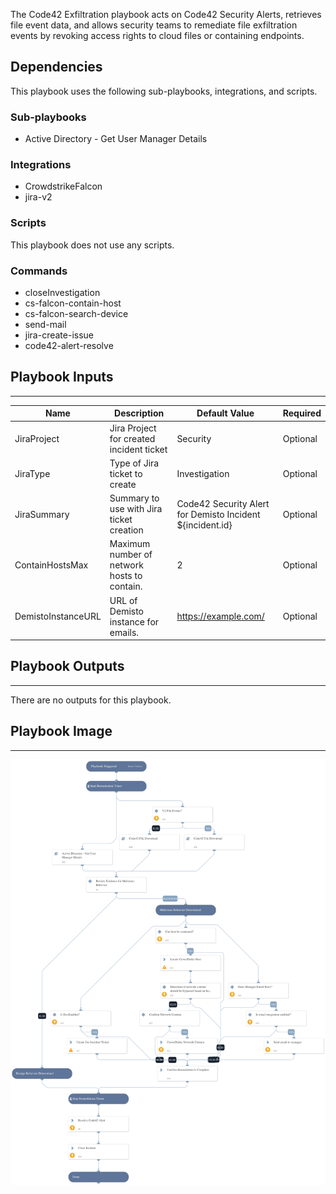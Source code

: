 The Code42 Exfiltration playbook acts on Code42 Security Alerts, retrieves file event data, and allows security teams to remediate file exfiltration events by revoking access rights to cloud files or containing endpoints.

## Dependencies

This playbook uses the following sub-playbooks, integrations, and scripts.

### Sub-playbooks

* Active Directory - Get User Manager Details

### Integrations
* CrowdstrikeFalcon
* jira-v2

### Scripts

This playbook does not use any scripts.

### Commands
* closeInvestigation
* cs-falcon-contain-host
* cs-falcon-search-device
* send-mail
* jira-create-issue
* code42-alert-resolve

## Playbook Inputs

---

| **Name** | **Description** | **Default Value** | **Required** |
| --- | --- | --- | --- |
| JiraProject | Jira Project for created incident ticket | Security | Optional |
| JiraType | Type of Jira ticket to create | Investigation | Optional |
| JiraSummary | Summary to use with Jira ticket creation | Code42 Security Alert for Demisto Incident ${incident.id} | Optional |
| ContainHostsMax | Maximum number of network hosts to contain. | 2 | Optional |
| DemistoInstanceURL | URL of Demisto instance for emails. | <https://example.com/> | Optional |

## Playbook Outputs

---
There are no outputs for this playbook.

## Playbook Image

---

![Code42 Exfiltration Playbook](../doc_files/Code42_Exfiltration_Playbook.png)
